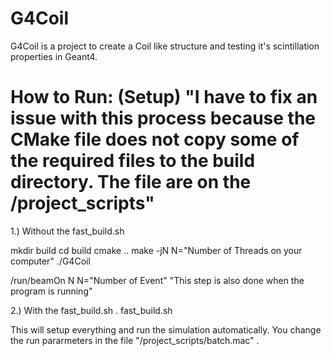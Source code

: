 # G4Coil
G4Coil is a project to create a Coil like structure and testing it's scintillation properties in Geant4. 

# How to Run: (Setup) "I have to fix an issue with this process because the CMake file does not copy some of the required files to the build directory. The file are on the /project_scripts"
1.) Without the fast_build.sh

mkdir build
cd build
cmake ..
make -jN               N="Number of Threads on your computer"
./G4Coil

/run/beamOn N          N="Number of Event" "This step is also done when the program is running"

2.) With the fast_build.sh
. fast_build.sh

This will setup everything and run the simulation automatically. You change the run pararmeters in the file "/project_scripts/batch.mac" .
